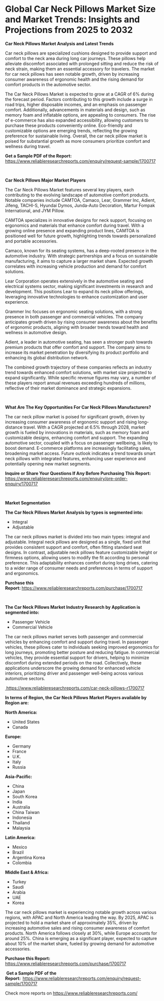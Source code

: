 <p><h1>Global Car Neck Pillows Market Size and Market Trends: Insights and Projections from 2025 to 2032</h1></p><p><strong>Car Neck Pillows Market Analysis and Latest Trends</strong></p>
<p><p>Car neck pillows are specialized cushions designed to provide support and comfort to the neck area during long car journeys. These pillows help alleviate discomfort associated with prolonged sitting and reduce the risk of neck strain, making them an essential accessory for travelers. The market for car neck pillows has seen notable growth, driven by increasing consumer awareness of ergonomic health and the rising demand for comfort products in the automotive sector.</p><p>The Car Neck Pillows Market is expected to grow at a CAGR of 6% during the forecast period. Factors contributing to this growth include a surge in road trips, higher disposable incomes, and an emphasis on passenger comfort. Additionally, advancements in materials and design, such as memory foam and inflatable options, are appealing to consumers. The rise of e-commerce has also expanded accessibility, allowing customers to purchase these products conveniently online. Eco-friendly and customizable options are emerging trends, reflecting the growing preference for sustainable living. Overall, the car neck pillow market is poised for substantial growth as more consumers prioritize comfort and wellness during travel.</p></p>
<p><strong>Get a Sample PDF of the Report:&nbsp;</strong> <a href="https://www.reliableresearchreports.com/enquiry/request-sample/1700717?utm_campaign=2788&utm_medium=2&utm_source=Github&utm_content=ia&utm_term=04042025&utm_id=car-neck-pillows">https://www.reliableresearchreports.com/enquiry/request-sample/1700717</a></p>
<p>&nbsp;</p>
<p><strong>Car Neck Pillows Major Market Players</strong></p>
<p><p>The Car Neck Pillows Market features several key players, each contributing to the evolving landscape of automotive comfort products. Notable companies include CAMTOA, Camaco, Lear, Grammer Inc, Adient, Jifeng, TACHI-S, Hyundai Dymos, Junda-Auto Decoration, Martur Fompak International, and JYM Pillow.</p><p>CAMTOA specializes in innovative designs for neck support, focusing on ergonomics and materials that enhance comfort during travel. With a growing online presence and expanding product lines, CAMTOA is positioned well for future growth, highlighting trends towards personalized and portable accessories.</p><p>Camaco, known for its seating systems, has a deep-rooted presence in the automotive industry. With strategic partnerships and a focus on sustainable manufacturing, it aims to capture a larger market share. Expected growth correlates with increasing vehicle production and demand for comfort solutions.</p><p>Lear Corporation operates extensively in the automotive seating and electrical systems sector, making significant investments in research and development. This positions Lear to expand its neck pillow offerings, leveraging innovative technologies to enhance customization and user experience.</p><p>Grammer Inc focuses on ergonomic seating solutions, with a strong presence in both passenger and commercial vehicles. The company anticipates growth driven by rising consumer awareness about the benefits of ergonomic products, aligning with broader trends toward health and wellness in automotive design.</p><p>Adient, a leader in automotive seating, has seen a stronger push towards premium products that offer comfort and support. The company aims to increase its market penetration by diversifying its product portfolio and enhancing its global distribution network.</p><p>The combined growth trajectory of these companies reflects an industry trend towards enhanced comfort solutions, with market size projected to expand significantly. While specific revenue figures may vary, a number of these players report annual revenues exceeding hundreds of millions, reflective of their market dominance and strategic expansions.</p></p>
<p>&nbsp;</p>
<p><strong>What Are The Key Opportunities For Car Neck Pillows Manufacturers?</strong></p>
<p><p>The car neck pillow market is poised for significant growth, driven by increasing consumer awareness of ergonomic support and rising long-distance travel. With a CAGR projected at 6.5% through 2028, market growth is fueled by innovations in materials, such as memory foam and customizable designs, enhancing comfort and support. The expanding automotive sector, coupled with a focus on passenger wellbeing, is likely to boost demand. E-commerce platforms are increasingly facilitating sales, broadening market access. Future outlook indicates a trend towards smart neck pillows with integrated features, enhancing user experience and potentially opening new market segments.</p></p>
<p><strong>Inquire or Share Your Questions If Any Before Purchasing This Report:</strong> <a href="https://www.reliableresearchreports.com/enquiry/pre-order-enquiry/1700717?utm_campaign=2788&utm_medium=2&utm_source=Github&utm_content=ia&utm_term=04042025&utm_id=car-neck-pillows">https://www.reliableresearchreports.com/enquiry/pre-order-enquiry/1700717</a></p>
<p>&nbsp;</p>
<p><strong>Market Segmentation</strong></p>
<p><strong>The Car Neck Pillows Market Analysis by types is segmented into:</strong></p>
<p><ul><li>Integral</li><li>Adjustable</li></ul></p>
<p><p>The car neck pillows market is divided into two main types: integral and adjustable. Integral neck pillows are designed as a single, fixed unit that provides consistent support and comfort, often fitting standard seat designs. In contrast, adjustable neck pillows feature customizable height or firmness options, allowing users to modify the fit according to personal preference. This adaptability enhances comfort during long drives, catering to a wider range of consumer needs and preferences in terms of support and ergonomics.</p></p>
<p><strong>Purchase this Report:&nbsp;</strong><a href="https://www.reliableresearchreports.com/purchase/1700717?utm_campaign=2788&utm_medium=2&utm_source=Github&utm_content=ia&utm_term=04042025&utm_id=car-neck-pillows">https://www.reliableresearchreports.com/purchase/1700717</a></p>
<p>&nbsp;</p>
<p><strong>The Car Neck Pillows Market Industry Research by Application is segmented into:</strong></p>
<p><ul><li>Passenger Vehicle</li><li>Commercial Vehicle</li></ul></p>
<p><p>The car neck pillows market serves both passenger and commercial vehicles by enhancing comfort and support during travel. In passenger vehicles, these pillows cater to individuals seeking improved ergonomics for long journeys, promoting better posture and reducing fatigue. In commercial vehicles, they provide essential support for drivers, helping to minimize discomfort during extended periods on the road. Collectively, these applications underscore the growing demand for enhanced vehicle interiors, prioritizing driver and passenger well-being across various automotive sectors.</p></p>
<p><a href="https://www.reliableresearchreports.com/car-neck-pillows-r1700717?utm_campaign=2788&utm_medium=2&utm_source=Github&utm_content=ia&utm_term=04042025&utm_id=car-neck-pillows">&nbsp;https://www.reliableresearchreports.com/car-neck-pillows-r1700717</a></p>
<p><strong>In terms of Region, the Car Neck Pillows Market Players available by Region are:</strong></p>
<p>
    <p> <strong> North America: </strong>
        <ul>
            <li>United States</li>
            <li>Canada</li>
        </ul>
        </p> 
    <p> <strong> Europe: </strong>
        <ul>
            <li>Germany</li>
            <li>France</li>
            <li>U.K.</li>
            <li>Italy</li>
            <li>Russia</li>
        </ul>
        </p> 
    <p> <strong> Asia-Pacific: </strong>
        <ul>
            <li>China</li>
            <li>Japan</li>
            <li>South Korea</li>
            <li>India</li>
            <li>Australia</li>
            <li>China Taiwan</li>
            <li>Indonesia</li>
            <li>Thailand</li>
            <li>Malaysia</li>
        </ul>
        </p> 
    <p> <strong> Latin America: </strong>
        <ul>
            <li>Mexico</li>
            <li>Brazil</li>
            <li>Argentina Korea</li>
            <li>Colombia</li>
        </ul>
        </p> 
    <p> <strong> Middle East & Africa: </strong>
        <ul>
            <li>Turkey</li>
            <li>Saudi</li>
            <li>Arabia</li>
            <li>UAE</li>
            <li>Korea</li>
        </ul>
    </p>
    </p>
<p><p>The car neck pillows market is experiencing notable growth across various regions, with APAC and North America leading the way. By 2025, APAC is projected to hold a market share of approximately 35%, driven by increasing automotive sales and rising consumer awareness of comfort products. North America follows closely at 30%, while Europe accounts for around 25%. China is emerging as a significant player, expected to capture about 10% of the market share, fueled by growing demand for automotive accessories.</p></p>
<p><strong>Purchase this Report: </strong><a href="https://www.reliableresearchreports.com/purchase/1700717?utm_campaign=2788&utm_medium=2&utm_source=Github&utm_content=ia&utm_term=04042025&utm_id=car-neck-pillows">https://www.reliableresearchreports.com/purchase/1700717</a></p>
<p>&nbsp;<strong>Get a Sample PDF of the Report:&nbsp;&nbsp;</strong><a href="https://www.reliableresearchreports.com/enquiry/request-sample/1700717?utm_campaign=2788&utm_medium=2&utm_source=Github&utm_content=ia&utm_term=04042025&utm_id=car-neck-pillows">https://www.reliableresearchreports.com/enquiry/request-sample/1700717</a></p>
<p><strong></strong></p>
<p>Check more reports on <a href="https://www.reliableresearchreports.com/?utm_campaign=2788&utm_medium=2&utm_source=Github&utm_content=ia&utm_term=04042025&utm_id=car-neck-pillows">https://www.reliableresearchreports.com/</a></p>